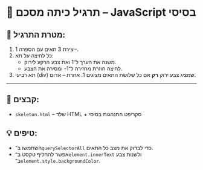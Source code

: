 
# 🧪 תרגיל כיתה מסכם – JavaScript בסיסי

## 🎯 מטרת התרגיל:
1. יצירת 3 תאים עם הספרה 1-.
2. כל לחיצה על תא:
   - משנה את הערך ל־1 ואת צבע הרקע לירוק.
   - לחיצה חוזרת מחזירה ל־1- ומסירה את הצבע.
3. תא רביעי (div) שמציג צבע ירוק **רק** אם כל שלושת התאים מציגים 1. אחרת – אדום.

---

## 🧱 קבצים:
- `skeleton.html` – שלד HTML + סקריפט התנהגות בסיסי

## 💡 טיפים:
- השתמשו ב־`querySelectorAll` כדי לבדוק את מצב כל התאים.
- אפשר להחליף טקסט ב־`element.innerText` ולשנות צבע ב־`element.style.backgroundColor`.
